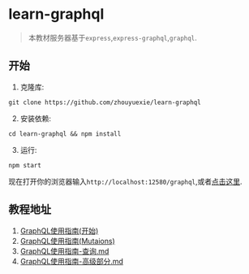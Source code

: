 # learn-graphql

> 本教材服务器基于`express`,`express-graphql`,`graphql`.

## 开始

1. 克隆库:

```shell
git clone https://github.com/zhouyuexie/learn-graphql
```

2. 安装依赖:

```shell
cd learn-graphql && npm install
```

3. 运行:

```shell
npm start
```

现在打开你的浏览器输入`http://localhost:12580/graphql`,或者[点击这里](http://localhost:12580/graphql).

## 教程地址

1. [GraphQL使用指南(开始)](https://github.com/zhouyuexie/learn-graphql/blob/query/GraphQL%E4%BD%BF%E7%94%A8%E6%8C%87%E5%8D%97-%E5%BC%80%E5%A7%8B.md)
2. [GraphQL使用指南(Mutaions)](https://github.com/zhouyuexie/learn-graphql/blob/query/GraphQL%E4%BD%BF%E7%94%A8%E6%8C%87%E5%8D%97-%E4%BF%AE%E6%94%B9.md)
3. [GraphQL使用指南-查询.md	](https://github.com/zhouyuexie/learn-graphql/blob/query/GraphQL%E4%BD%BF%E7%94%A8%E6%8C%87%E5%8D%97-%E6%9F%A5%E8%AF%A2.md)
4. [GraphQL使用指南-高级部分.md	](https://github.com/zhouyuexie/learn-graphql/blob/query/GraphQL%E4%BD%BF%E7%94%A8%E6%8C%87%E5%8D%97-%E9%AB%98%E7%BA%A7%E9%83%A8%E5%88%86.md)